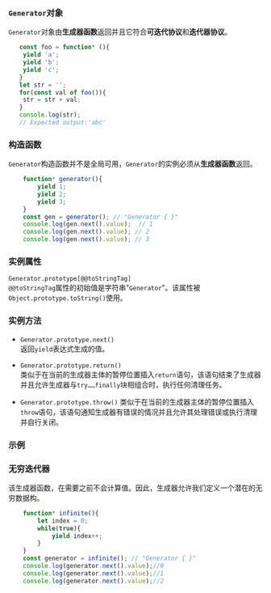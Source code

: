 ### `Generator`对象   
`Generator`对象由**生成器函数**返回并且它符合**可迭代协议**和**迭代器协议**。  
```javascript
   const foo = function* (){
    yield 'a';
    yield 'b';
    yield 'c';
   } 
   let str = '';
   for(const val of foo()){
    str = str + val;
   }
   console.log(str);
   // Expected output:'abc'
```  
### 构造函数
`Generator`构造函数并不是全局可用，`Generator`的实例必须从**生成器函数**返回。  
```javascript
    function* generator(){
        yield 1;
        yield 2;
        yield 3;
    }
    const gen = generator(); // "Generator { }"
    console.log(gen.next().value);  // 1
    console.log(gen.next().value); // 2
    console.log(gen.next().value); // 3
```  
### 实例属性   
`Generator.prototype[@@toStringTag]`   
    `@@toStringTag`属性的初始值是字符串"`Generator`"。该属性被`Object.prototype.toString()`使用。   
### 实例方法   
+ `Generator.prototype.next()`  
返回`yield`表达式生成的值。  
+ `Generator.prototype.return()`  
类似于在当前的生成器主体的暂停位置插入`return`语句，该语句结束了生成器并且允许生成器与`try……finally`块相组合时，执行任何清理任务。   

+ `Generator.prototype.throw()`
类似于在当前的生成器主体的暂停位置插入`throw`语句，该语句通知生成器有错误的情况并且允许其处理错误或执行清理并自行关闭。
### 示例  
### 无穷迭代器   
该生成器函数，在需要之前不会计算值。因此，生成器允许我们定义一个潜在的无穷数据构。  
```javascript
    function* infinite(){
        let index = 0;
        while(true){
            yield index++;
        }
    }
    const generator = infinite(); // "Generator { }"  
    console.log(generator.next().value);//0
    console.log(generator.next().value);//1
    console.log(generator.next().value);//2
```    


